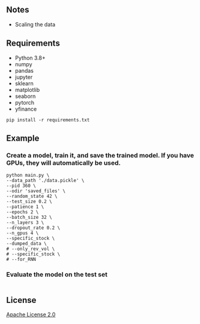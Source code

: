 ## Notes

* Scaling the data


## Requirements

* Python 3.8+
* numpy
* pandas
* jupyter
* sklearn
* matplotlib
* seaborn
* pytorch
* yfinance

```shell
pip install -r requirements.txt
```
 ## Example 
 ### __Create a model__, train it, and save the trained model. If you have GPUs, they will automatically be used.

```shell
python main.py \
--data_path './data.pickle' \
--pid 360 \
--odir 'saved_files' \
--random_state 42 \
--test_size 0.2 \
--patience 1 \
--epochs 2 \
--batch_size 32 \
--n_layers 3 \
--dropout_rate 0.2 \
--n_gpus 4 \
--specific_stock \
--dumped_data \
# --only_rev_vol \
# --specific_stock \
# --for_RNN
```

 ### __Evaluate the model__ on the test set

```shell
```

## License
[Apache License 2.0](https://github.com/MatthieuSarkis/stock/blob/master/LICENSE)